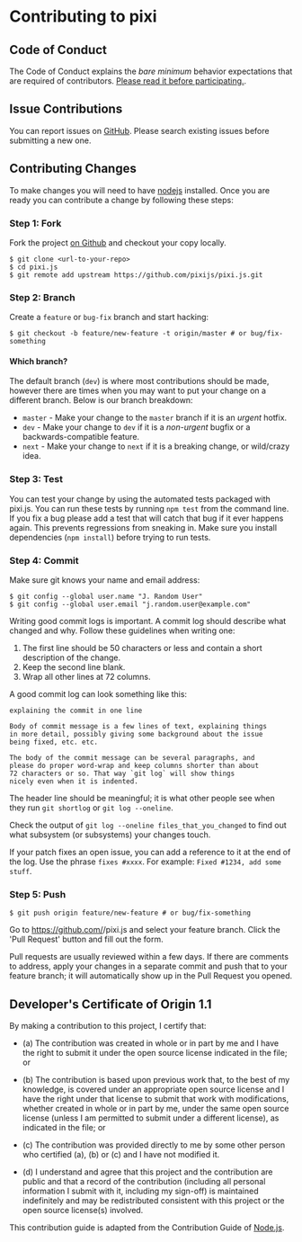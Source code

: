 # Contributing to pixi

## Code of Conduct

The Code of Conduct explains the *bare minimum* behavior expectations that are required of
contributors. [Please read it before participating.](../CODE_OF_CONDUCT.md).

## Issue Contributions

You can report issues on [GitHub](https://github.com/pixijs/pixi.js/issues). Please search existing
issues before submitting a new one.

## Contributing Changes

To make changes you will need to have [nodejs](http://nodejs.org) installed. Once you are ready you
can contribute a change by following these steps:

### Step 1: Fork

Fork the project [on Github](https://github.com/pixijs/pixi.js) and checkout your copy locally.

```text
$ git clone <url-to-your-repo>
$ cd pixi.js
$ git remote add upstream https://github.com/pixijs/pixi.js.git
```

### Step 2: Branch

Create a `feature` or `bug-fix` branch and start hacking:

```text
$ git checkout -b feature/new-feature -t origin/master # or bug/fix-something
```

#### Which branch?

The default branch (`dev`) is where most contributions should be made, however there are times
when you may want to put your change on a different branch. Below is our branch breakdown:

- `master` - Make your change to the `master` branch if it is an *urgent* hotfix.
- `dev` - Make your change to `dev` if it is a *non-urgent* bugfix or a backwards-compatible feature.
- `next` - Make your change to `next` if it is a breaking change, or wild/crazy idea.

### Step 3: Test

You can test your change by using the automated tests packaged with pixi.js. You can run these tests
by running `npm test` from the command line. If you fix a bug please add a test that will catch that
bug if it ever happens again. This prevents regressions from sneaking in. Make sure you install
dependencies (`npm install`) before trying to run tests.

### Step 4: Commit

Make sure git knows your name and email address:

```text
$ git config --global user.name "J. Random User"
$ git config --global user.email "j.random.user@example.com"
```

Writing good commit logs is important. A commit log should describe what changed and why. Follow
these guidelines when writing one:

1. The first line should be 50 characters or less and contain a short description of the change.
2. Keep the second line blank.
3. Wrap all other lines at 72 columns.

A good commit log can look something like this:

```text
explaining the commit in one line

Body of commit message is a few lines of text, explaining things
in more detail, possibly giving some background about the issue
being fixed, etc. etc.

The body of the commit message can be several paragraphs, and
please do proper word-wrap and keep columns shorter than about
72 characters or so. That way `git log` will show things
nicely even when it is indented.
```

The header line should be meaningful; it is what other people see when they run `git shortlog` or
`git log --oneline`.

Check the output of `git log --oneline files_that_you_changed` to find out what subsystem
(or subsystems) your changes touch.

If your patch fixes an open issue, you can add a reference to it at the end of the log. Use the
phrase `fixes #xxxx`. For example: `Fixed #1234, add some stuff`.

### Step 5: Push

```text
$ git push origin feature/new-feature # or bug/fix-something
```

Go to https://github.com/<yourusername>/pixi.js and select your feature branch. Click the
'Pull Request' button and fill out the form.

Pull requests are usually reviewed within a few days. If there are comments to address, apply
your changes in a separate commit and push that to your feature branch; it will automatically
show up in the Pull Request you opened.

<a id="developers-certificate-of-origin"></a>
## Developer's Certificate of Origin 1.1

By making a contribution to this project, I certify that:

* (a) The contribution was created in whole or in part by me and I have the right to submit it
    under the open source license indicated in the file; or

* (b) The contribution is based upon previous work that, to the best of my knowledge, is covered
    under an appropriate open source license and I have the right under that license to submit that
    work with modifications, whether created in whole or in part by me, under the same open source
    license (unless I am permitted to submit under a different license), as indicated in the file; or

* (c) The contribution was provided directly to me by some other person who certified (a), (b) or
    (c) and I have not modified it.

* (d) I understand and agree that this project and the contribution are public and that a record of
    the contribution (including all personal information I submit with it, including my sign-off) is
    maintained indefinitely and may be redistributed consistent with this project or the open source
    license(s) involved.

This contribution guide is adapted from the Contribution Guide of
[Node.js](https://github.com/nodejs/node).
